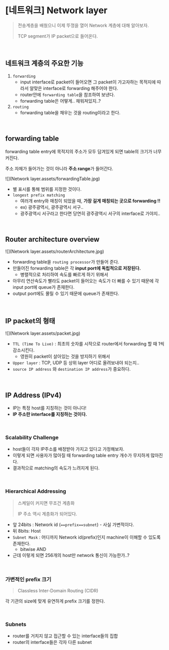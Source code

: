 # [네트워크] Network layer

> 전송계층을 배웠으니 이제 뚜껑을 열어 Network 계층에 대해 알아보자.
>
> TCP segment가 IP packet으로 들어온다.

<br>

## 네트워크 계층의 주요한 기능

1. `forwarding`
   - input interface로 packet이 들어오면 그 packet이 가고자하는 목적지에 따라서 알맞은 interface로 forwarding 해주어야 한다.
   - router안에 `forwarding table`을 참조하여 보낸다.
   - forwarding table은 어떻게.. 채워져있지..?
2. `routing`
   - forwarding table을 채우는 것을 routing이라고 한다.

<br>

## forwarding table

forwarding table entry에 목적지의 주소가 모두 담겨있게 되면 table의 크기가 너무 커진다.

주소 자체가 들어가는 것이 아니라 **주소 range**가 들어간다.

![](Network layer.assets/forwardingTable.jpg)

- 별 표시를 통해 범위를 지정한 것이다.
- `longest prefix matching`
  - 여러개 entry와 매칭이 되었을 때, **가장 길게 매칭되는 곳으로 forwarding !!**
  - ex) 광주광역시, 광주광역시 서구..
  - 광주광역시 서구라고 한다면 당연히 광주광역시 서구의 interface로 가야지..

<br>



## Router architecture overview

![](Network layer.assets/routerArchitecture.jpg)

- forwarding table을 `routing processor`가 만들어 준다.
- 만들어진 forwarding table은 각 **input port에 독립적으로 저장된다.**
  - 병렬적으로 처리하여 속도를 빠르게 하기 위해서
- 아무리 연산속도가 빨라도 packet이 들어오는 속도가 더 빠를 수 있기 때문에 각 input port에 queue가 존재한다.
- output port에도 몰릴 수 있기 때문에 queue가 존재한다.

<br>

## IP packet의 형태

![](Network layer.assets/packet.jpg)

- `TTL (Time To Live)` : 최초의 숫자를 시작으로 router에서 forwarding 할 때 1씩 감소시킨다.
  - 영원히 packet이 살아있는 것을 방지하기 위해서
- `Upper layer` : TCP, UDP 등 상위 layer 어디로 올려보내야 되는지..
- `source IP address` 와 `destination IP address`가 중요하다.

<br>

## IP Address (IPv4)

- IP는 특정 host를 지칭하는 것이 아니다!
- **IP 주소란 interface를 지칭하는 것이다.**

<br>

### Scalability Challenge

- host들이 각자 IP주소를 배정받아 가지고 있다고 가정해보자.
- 이렇게 되면 사용자가 많아질 때 forwarding table entry 개수가 무지하게 많아진다.
- 결과적으로 matching의 속도가 느려지게 된다.

<br>

### Hierarchical Addressing

> 스케일이 커지면 무조건 계층화
>
> IP 주소 역시 계층화가 되어있다.



- 앞 24bits : Network id (`==prefix==subnet`) - 사실 가변적이다.
- 뒤 8bits: Host
- `Subnet Mask` : 어디까지 Network id(prefix)인지 machine이 이해할 수 있도록 존재한다.
  - bitwise AND
- 근데 이렇게 되면 256개의 host만 network 통신이 가능한가..?

<br>

###  가변적인 prefix 크기

> Classless Inter-Domain Routing (CIDR)

각 기관의 size에 맞게 유연하게 prefix 크기를 정한다.

<br>

### Subnets

- router를 거치지 않고 접근할 수 있는 interface들의 집합
- router의 interface들은 각자 다른 subnet
